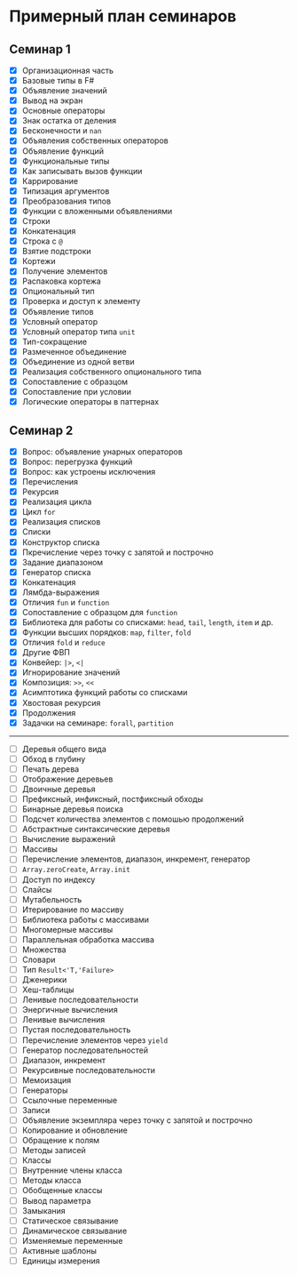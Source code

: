 # Примерный план семинаров

## Семинар 1

- [x] Организационная часть
- [x] Базовые типы в F#
- [x] Объявление значений
- [x] Вывод на экран
- [x] Основные операторы
- [x] Знак остатка от деления
- [x] Бесконечности и `nan`
- [x] Объявления собственных операторов
- [x] Объявление функций
- [x] Функциональные типы
- [x] Как записывать вызов функции
- [x] Каррирование
- [x] Типизация аргументов
- [x] Преобразования типов
- [x] Функции с вложенными объявлениями
- [x] Строки
- [x] Конкатенация
- [x] Строка с `@`
- [x] Взятие подстроки
- [x] Кортежи
- [x] Получение элементов
- [x] Распаковка кортежа
- [x] Опциональный тип
- [x] Проверка и доступ к элементу
- [x] Объявление типов
- [x] Условный оператор
- [x] Условный оператор типа `unit`
- [x] Тип-сокращение
- [x] Размеченное объединение
- [x] Объединение из одной ветви
- [x] Реализация собственного опционального типа
- [x] Сопоставление с образцом
- [x] Сопоставление при условии
- [x] Логические операторы в паттернах

## Семинар 2

- [x] Вопрос: объявление унарных операторов
- [x] Вопрос: перегрузка функций
- [x] Вопрос: как устроены исключения
- [x] Перечисления
- [x] Рекурсия
- [x] Реализация цикла
- [x] Цикл `for`
- [x] Реализация списков
- [x] Списки
- [x] Конструктор списка
- [x] Пкречисление через точку с запятой и построчно
- [x] Задание диапазоном
- [x] Генератор списка
- [x] Конкатенация
- [x] Лямбда-выражения
- [x] Отличия `fun` и `function`
- [x] Сопоставление с образцом для `function`
- [x] Библиотека для работы со списками: `head`, `tail`, `length`, `item` и др.
- [x] Функции высших порядков: `map`, `filter`, `fold`
- [x] Отличия `fold` и `reduce`
- [x] Другие ФВП
- [x] Конвейер: `|>`, `<|`
- [x] Игнорирование значений
- [x] Композиция: `>>`, `<<`
- [x] Асимптотика функций работы со списками
- [x] Хвостовая рекурсия
- [x] Продолжения
- [x] Задачки на семинаре: `forall`, `partition`

--- 

- [ ] Деревья общего вида
- [ ] Обход в глубину
- [ ] Печать дерева
- [ ] Отображение деревьев
- [ ] Двоичные деревья
- [ ] Префиксный, инфиксный, постфиксный обходы
- [ ] Бинарные деревья поиска
- [ ] Подсчет количества элементов с помошью продолжений
- [ ] Абстрактные синтаксические деревья
- [ ] Вычисление выражений
- [ ] Массивы
- [ ] Перечисление элементов, диапазон, инкремент, генератор
- [ ] `Array.zeroCreate`, `Array.init`
- [ ] Доступ по индексу
- [ ] Слайсы
- [ ] Мутабельность
- [ ] Итерирование по массиву
- [ ] Библиотека работы с массивами
- [ ] Многомерные массивы
- [ ] Параллельная обработка массива
- [ ] Множества
- [ ] Словари
- [ ] Тип `Result<'T,'Failure>`
- [ ] Дженерики
- [ ] Хеш-таблицы
- [ ] Ленивые последовательности
- [ ] Энергичные вычисления
- [ ] Ленивые вычисления
- [ ] Пустая последовательность
- [ ] Перечисление элементов через `yield`
- [ ] Генератор последовательностей
- [ ] Диапазон, инкремент
- [ ] Рекурсивные последовательности
- [ ] Мемоизация
- [ ] Генераторы
- [ ] Ссылочные переменные
- [ ] Записи
- [ ] Объявление экземпляра через точку с запятой и построчно
- [ ] Копирование и обновление
- [ ] Обращение к полям
- [ ] Методы записей
- [ ] Классы
- [ ] Внутренние члены класса
- [ ] Методы класса
- [ ] Обобщенные классы
- [ ] Вывод параметра
- [ ] Замыкания
- [ ] Статическое связывание
- [ ] Динамическое связывание
- [ ] Изменяемые переменные
- [ ] Активные шаблоны
- [ ] Единицы измерения
